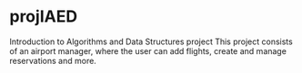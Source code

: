 # projIAED
Introduction to Algorithms and Data Structures project
This project consists of an airport manager, where the user can add flights, create and manage reservations and more.

